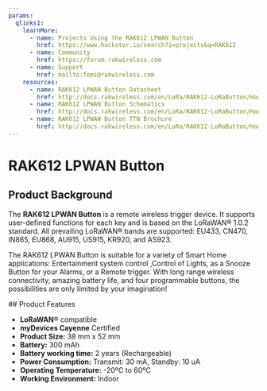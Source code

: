 ```yaml
---
params:
  qlinks1:
    learnMore:
      - name: Projects Using the RAK612 LPWAN Button
        href: https://www.hackster.io/search?i=projects&q=RAK612
      - name: Community
        href: https://forum.rakwireless.com
      - name: Support
        href: mailto:fomi@rakwireless.com
    resources:
      - name: RAK612 LPWAN Button Datasheet
        href: http://docs.rakwireless.com/en/LoRa/RAK612-LoRaButton/Hardware-Specification/RAK_LB801%C2%A0LoRaButton%C2%A0Datasheet%C2%A0V1.0.pdf
      - name: RAK612 LPWAN Button Schematics
        href: http://docs.rakwireless.com/en/LoRa/RAK612-LoRaButton/Hardware-Specification/RAK_LB801%20LoRaButton%20Schematics_20180328.pdf
      - name: RAK612 LPWAN Button TTN Brochure
        href: http://docs.rakwireless.com/en/LoRa/RAK612-LoRaButton/Hardware-Specification/LoRaWAN%20Button_TTN_Brochure(V1.0).pdf
---
```


# RAK612 LPWAN Button

<rk-img
  src="/assets/images/quick-start-guide/rak612/main/rak612-overview.png"
  width="60%"
  figure-number="1"
  caption="RAK612 LPWAN Button"
/>

## Product Background

The **RAK612 LPWAN Button** is a remote wireless trigger device. It supports user-defined functions for each key and is based on the LoRaWAN® 1.0.2 standard. All prevailing LoRaWAN® bands are supported: EU433, CN470, IN865, EU868, AU915, US915, KR920, and AS923.

The RAK612 LPWAN Button is suitable for a variety of Smart Home applications: Entertainment system control ,Control of Lights, as a Snooze Button for your Alarms, or a Remote trigger. With long range wireless connectivity, amazing battery life, and four programmable buttons, the possibilities are only limited by your imagination!

<rk-btn
  src="quick-start-guide.html"
  label="Setup your RAK612 LPWAN Button"
/>

<rk-quick-links :params="$page.frontmatter.params.qlinks1" /> 
## Product Features

* **LoRaWAN**® compatible
* **myDevices Cayenne** Certified
* **Product Size:** 38 mm x 52 mm
* **Battery:** 300 mAh
* **Battery working time:** 2 years (Rechargeable)
* **Power Consumption:** Transmit: 30 mA, Standby: 10 uA
* **Operating Temperature:** -20ºC to 60ºC
* **Working Environment:** Indoor

